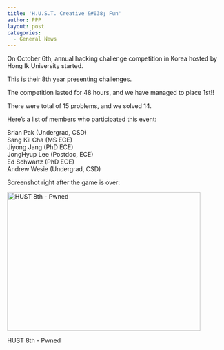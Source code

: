 ```yaml
---
title: 'H.U.S.T. Creative &#038; Fun'
author: PPP
layout: post
categories:
  - General News
---
```

On October 6th, annual hacking challenge competition in Korea hosted by Hong Ik University started.

This is their 8th year presenting challenges.

The competition lasted for 48 hours, and we have managed to place 1st!!

There were total of 15 problems, and we solved 14.

Here&#8217;s a list of members who participated this event:

Brian Pak (Undergrad, CSD)  
Sang Kil Cha (MS ECE)  
Jiyong Jang (PhD ECE)  
JongHyup Lee (Postdoc, ECE)  
Ed Schwartz (PhD ECE)  
Andrew Wesie (Undergrad, CSD)

Screenshot right after the game is over:

<div id="attachment_66" style="width: 458px" class="wp-caption aligncenter">
  <a href="http://ppp.cylab.cmu.edu/wordpress/wp-content/uploads/2009/10/Screen-shot-2009-10-08-at-5.28.03-AM-1.png"><img class="size-full wp-image-66 " title="HUST 8th - Pwned" src="http://ppp.cylab.cmu.edu/wordpress/wp-content/uploads/2009/10/Screen-shot-2009-10-08-at-5.28.03-AM-1.png" target="_blank" alt="HUST 8th - Pwned" width="448" height="323" /></a>
  
  <p class="wp-caption-text">
    HUST 8th - Pwned
  </p>
</div>